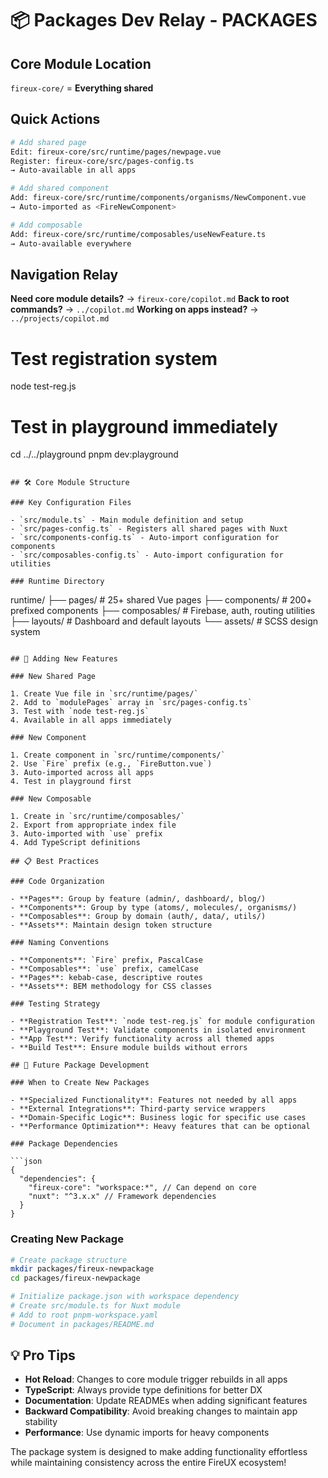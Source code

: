 # 📦 Packages Dev Relay - PACKAGES

## Core Module Location

`fireux-core/` = **Everything shared**

## Quick Actions

```bash
# Add shared page
Edit: fireux-core/src/runtime/pages/newpage.vue
Register: fireux-core/src/pages-config.ts
→ Auto-available in all apps

# Add shared component
Add: fireux-core/src/runtime/components/organisms/NewComponent.vue
→ Auto-imported as <FireNewComponent>

# Add composable
Add: fireux-core/src/runtime/composables/useNewFeature.ts
→ Auto-available everywhere
```

## Navigation Relay

**Need core module details?** → `fireux-core/copilot.md`
**Back to root commands?** → `../copilot.md`
**Working on apps instead?** → `../projects/copilot.md`

# Test registration system

node test-reg.js

# Test in playground immediately

cd ../../playground
pnpm dev:playground

```

## 🛠️ Core Module Structure

### Key Configuration Files

- `src/module.ts` - Main module definition and setup
- `src/pages-config.ts` - Registers all shared pages with Nuxt
- `src/components-config.ts` - Auto-import configuration for components
- `src/composables-config.ts` - Auto-import configuration for utilities

### Runtime Directory

```

runtime/
├── pages/ # 25+ shared Vue pages
├── components/ # 200+ prefixed components
├── composables/ # Firebase, auth, routing utilities
├── layouts/ # Dashboard and default layouts
└── assets/ # SCSS design system

````

## 🔧 Adding New Features

### New Shared Page

1. Create Vue file in `src/runtime/pages/`
2. Add to `modulePages` array in `src/pages-config.ts`
3. Test with `node test-reg.js`
4. Available in all apps immediately

### New Component

1. Create component in `src/runtime/components/`
2. Use `Fire` prefix (e.g., `FireButton.vue`)
3. Auto-imported across all apps
4. Test in playground first

### New Composable

1. Create in `src/runtime/composables/`
2. Export from appropriate index file
3. Auto-imported with `use` prefix
4. Add TypeScript definitions

## 📋 Best Practices

### Code Organization

- **Pages**: Group by feature (admin/, dashboard/, blog/)
- **Components**: Group by type (atoms/, molecules/, organisms/)
- **Composables**: Group by domain (auth/, data/, utils/)
- **Assets**: Maintain design token structure

### Naming Conventions

- **Components**: `Fire` prefix, PascalCase
- **Composables**: `use` prefix, camelCase
- **Pages**: kebab-case, descriptive routes
- **Assets**: BEM methodology for CSS classes

### Testing Strategy

- **Registration Test**: `node test-reg.js` for module configuration
- **Playground Test**: Validate components in isolated environment
- **App Test**: Verify functionality across all themed apps
- **Build Test**: Ensure module builds without errors

## 🚀 Future Package Development

### When to Create New Packages

- **Specialized Functionality**: Features not needed by all apps
- **External Integrations**: Third-party service wrappers
- **Domain-Specific Logic**: Business logic for specific use cases
- **Performance Optimization**: Heavy features that can be optional

### Package Dependencies

```json
{
  "dependencies": {
    "fireux-core": "workspace:*", // Can depend on core
    "nuxt": "^3.x.x" // Framework dependencies
  }
}
````

### Creating New Package

```bash
# Create package structure
mkdir packages/fireux-newpackage
cd packages/fireux-newpackage

# Initialize package.json with workspace dependency
# Create src/module.ts for Nuxt module
# Add to root pnpm-workspace.yaml
# Document in packages/README.md
```

## 💡 Pro Tips

- **Hot Reload**: Changes to core module trigger rebuilds in all apps
- **TypeScript**: Always provide type definitions for better DX
- **Documentation**: Update READMEs when adding significant features
- **Backward Compatibility**: Avoid breaking changes to maintain app stability
- **Performance**: Use dynamic imports for heavy components

The package system is designed to make adding functionality effortless while maintaining consistency across the entire FireUX ecosystem!
